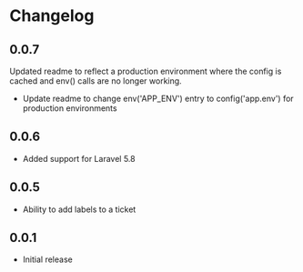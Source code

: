 # Changelog

## 0.0.7

Updated readme to reflect a production environment where the config is cached and env() calls are no longer working.

- Update readme to change env('APP_ENV') entry to config('app.env') for production environments

## 0.0.6
- Added support for Laravel 5.8

## 0.0.5
- Ability to add labels to a ticket


## 0.0.1
- Initial release

